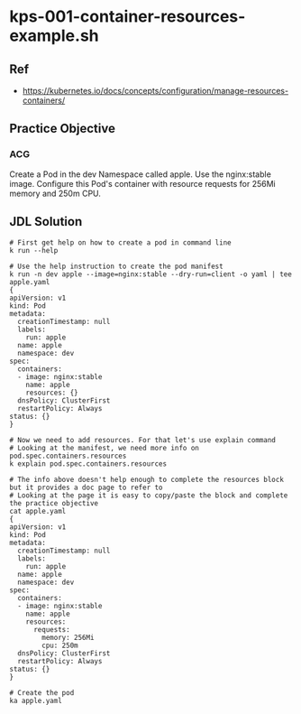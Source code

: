 # kps-001-container-resources-example.sh

## Ref
* https://kubernetes.io/docs/concepts/configuration/manage-resources-containers/

## Practice Objective

### ACG
Create a Pod in the dev Namespace called apple. Use the nginx:stable image. Configure this Pod's container with resource requests for 256Mi memory and 250m CPU.

## JDL Solution
```
# First get help on how to create a pod in command line
k run --help

# Use the help instruction to create the pod manifest
k run -n dev apple --image=nginx:stable --dry-run=client -o yaml | tee apple.yaml
{
apiVersion: v1
kind: Pod
metadata:
  creationTimestamp: null
  labels:
    run: apple
  name: apple
  namespace: dev
spec:
  containers:
  - image: nginx:stable
    name: apple
    resources: {}
  dnsPolicy: ClusterFirst
  restartPolicy: Always
status: {}
}

# Now we need to add resources. For that let's use explain command
# Looking at the manifest, we need more info on pod.spec.containers.resources
k explain pod.spec.containers.resources

# The info above doesn't help enough to complete the resources block but it provides a doc page to refer to
# Looking at the page it is easy to copy/paste the block and complete the practice objective
cat apple.yaml
{
apiVersion: v1
kind: Pod
metadata:
  creationTimestamp: null
  labels:
    run: apple
  name: apple
  namespace: dev
spec:
  containers:
  - image: nginx:stable
    name: apple
    resources:
      requests:
        memory: 256Mi
        cpu: 250m
  dnsPolicy: ClusterFirst
  restartPolicy: Always
status: {}
}

# Create the pod
ka apple.yaml

```

